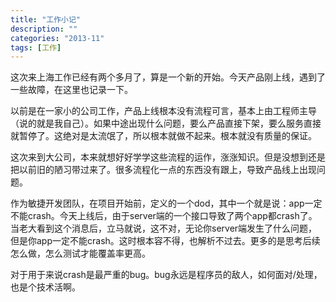 ```yaml
---
title: "工作小记"
description: ""
categories: "2013-11"
tags: [工作]
---
```


这次来上海工作已经有两个多月了，算是一个新的开始。今天产品刚上线，遇到了一些故障，在这里也记录一下。

以前是在一家小的公司工作，产品上线根本没有流程可言，基本上由工程师主导（说的就是我自己）。如果中途出现什么问题，要么产品直接下架，要么服务直接就暂停了。这绝对是太流氓了，所以根本就做不起来。根本就没有质量的保证。

这次来到大公司，本来就想好好学学这些流程的运作，涨涨知识。但是没想到还是把以前旧的陋习带过来了。很多流程化一点的东西没有跟上，导致产品线上出现问题。

作为敏捷开发团队，在项目开始前，定义的一个dod，其中一个就是说：app一定不能crash。今天上线后，由于server端的一个接口导致了两个app都crash了。当老大看到这个消息后，立马就说，这不对，无论你server端发生了什么问题，但是你app一定不能crash。这时根本容不得，也解析不过去。更多的是思考后续怎么做，怎么测试才能覆盖率更高。

对于用于来说crash是最严重的bug。bug永远是程序员的敌人，如何面对/处理，也是个技术活啊。